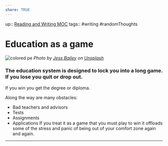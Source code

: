 ```yaml
---
share: TRUE
---
```

up:: [Reading and Writing MOC](Reading%20and%20Writing%20MOC)
tags:: #writing #randomThoughts

# Education as a game

![colored pe](https://images.unsplash.com/photo-1513542789411-b6a5d4f31634?crop=entropy&cs=tinysrgb&fit=max&fm=jpg&ixid=MnwzNjAwOTd8MHwxfHNlYXJjaHwxfHxlZHVjYXRpb24lMjBnYW1lfGVufDB8MHx8fDE2NjgyNjE1OTA&ixlib=rb-4.0.3&q=80&w=1080)
*Photo by [Jess Bailey](https://unsplash.com/@jessbaileydesigns?utm_source=Obsidian%20Image%20Inserter%20Plugin&utm_medium=referral) on [Unsplash](https://unsplash.com/?utm_source=Obsidian%20Image%20Inserter%20Plugin&utm_medium=referral)*

### The education system is designed to lock you into a long game.  If you lose you quit or drop out.     
  
If you win you get the degree or diploma.    

Along the way are many obstacles:  
- Bad teachers and advisors   
- Tests  
- Assignments   
- Applications
If you treat it as a game that you must play to win it offloads some of the stress and panic of being out of your comfort zone again and again.  

---
